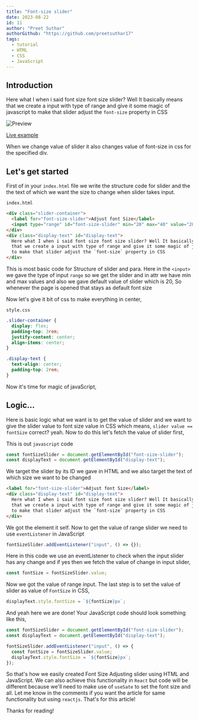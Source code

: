 ```yaml
---
title: "Font-size slider"
date: 2023-08-22
id: 11
author: "Preet Suthar"
authorGithub: "https://github.com/preetsuthar17"
tags:
  - tutorial
  - HTML
  - CSS
  - JavaScript
---
```


## Introduction

Here what I when i said font size font size slider? Well It basically means that we create a input with type of range and give it some magic of javascript to make that slider adjust the `font-size` property in CSS

![Preview](https://dev-to-uploads.s3.amazonaws.com/uploads/articles/svp8h4dat2owq00t71zp.png)

[Live example](https://codepen.io/preetsuthar17/pen/BavyObj)

When we change value of slider it also changes value of font-size in css for the specified div.

## Let's get started

First of in your `index.html` file we write the structure code for slider and the the text of which we want the size to change when slider takes input.

`index.html`

```html
<div class="slider-container">
  <label for="font-size-slider">Adjust font Size</label>
  <input type="range" id="font-size-slider" min="20" max="40" value="20" />
</div>
<div class="display-text" id="display-text">
  Here what I when i said font size font size slider? Well It basically means
  that we create a input with type of range and give it some magic of javascript
  to make that slider adjust the `font-size` property in CSS
</div>
```

This is most basic code for Structure of slider and para. Here in the `<input>` we gave the type of input `range` so we get the slider and in attr we have min and max values and also we gave default value of slider which is 20, So whenever the page is opened that stays as default font size

Now let's give it bit of css to make everything in center,

`style.css`

```css
.slider-container {
  display: flex;
  padding-top: 3rem;
  justify-content: center;
  align-items: center;
}

.display-text {
  text-align: center;
  padding-top: 2rem;
}
```

Now it's time for magic of javaScript,

## Logic...

Here is basic logic what we want is to get the value of slider and we want to give the slider value to font size value in CSS which means, `slider value == fontSize` correct? yeah. Now to do this let's fetch the value of slider first,

This is out `javascript` code

```javaScript
const fontSizeSlider = document.getElementById("font-size-slider");
const displayText = document.getElementById("display-text");
```

We target the slider by its ID we gave in HTML and we also target the text of which size we want to be changed

```html
<label for="font-size-slider">Adjust font Size</label>
<div class="display-text" id="display-text">
  Here what I when i said font size font size slider? Well It basically means
  that we create a input with type of range and give it some magic of javascript
  to make that slider adjust the `font-size` property in CSS
</div>
```

We got the element it self. Now to get the value of range slider we need to use `eventListener` in JavaScript

```javascript
fontSizeSlider.addEventListener("input", () => {});
```

Here in this code we use an eventListener to check when the input slider has any change and if yes then we fetch the value of change in input slider,

```javascript
const fontSize = fontSizeSlider.value;
```

Now we got the value of range input. The last step is to set the value of slider as value of `FontSize` in CSS,

```javascript
displayText.style.fontSize = `${fontSize}px`;
```

And yeah here we are done! Your JavaScript code should look something like this,

```javascript
const fontSizeSlider = document.getElementById("font-size-slider");
const displayText = document.getElementById("display-text");

fontSizeSlider.addEventListener("input", () => {
  const fontSize = fontSizeSlider.value;
  displayText.style.fontSize = `${fontSize}px`;
});
```

So that's how we easily created Font Size Adjusting slider using HTML and JavaScript. We can also achieve this functionality in `React` but code will be different because we'll need to make use of `useSate` to set the font size and all. Let me know in the comments if you want the article for same functionality but using `reactjs`. That's for this article!

Thanks for reading!
